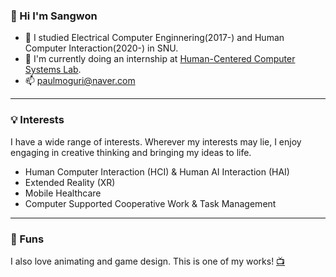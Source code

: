### 👋 Hi I'm Sangwon 
- 🌱 I studied Electrical Computer Enginnering(2017-) and Human Computer Interaction(2020-) in SNU.
- 🌷 I'm currently doing an internship at [Human-Centered Computer Systems Lab](https://hcs.snu.ac.kr/).
- 📫 paulmoguri@naver.com

---

### 💡 Interests 
I have a wide range of interests. 
Wherever my interests may lie, I enjoy engaging in creative thinking and bringing my ideas to life.
- Human Computer Interaction (HCI) & Human AI Interaction (HAI)
- Extended Reality (XR)
- Mobile Healthcare
- Computer Supported Cooperative Work & Task Management

---

### 🎨 Funs
I also love animating and game design.
This is one of my works! [📺](https://www.youtube.com/watch?v=g8EgYD5E-vE)


<!--
![Sangwon's GitHub stats](https://github-readme-stats.vercel.app/api?username=sangwonme&show_icons=true&theme=vue)

**sangwonme/sangwonme** is a ✨ _special_ ✨ repository because its `README.md` (this file) appears on your GitHub profile.
[![Top Langs](https://github-readme-stats.vercel.app/api/top-langs/?username=sangwonme&layout=compact&theme=vue&langs_count=5)](https://github.com/anuraghazra/github-readme-stats)

Here are some ideas to get you started:

- 🔭 I’m currently working on ...
- 🌱 I’m currently learning ...
- 👯 I’m looking to collaborate on ...
- 🤔 I’m looking for help with ...
- 💬 Ask me about ...
- 📫 How to reach me: ...
- 😄 Pronouns: ...
- ⚡ Fun fact: ...
-->
